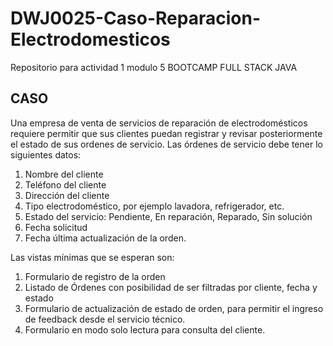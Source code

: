 # DWJ0025-Caso-Reparacion-Electrodomesticos
Repositorio para actividad 1 modulo 5 BOOTCAMP FULL STACK JAVA

## CASO

Una empresa de venta de servicios de reparación de electrodomésticos requiere permitir que sus
clientes puedan registrar y revisar posteriormente el estado de sus ordenes de servicio.
Las órdenes de servicio debe tener lo siguientes datos:
1. Nombre del cliente
2. Teléfono del cliente
3. Dirección del cliente
4. Tipo electrodoméstico, por ejemplo lavadora, refrigerador, etc.
5. Estado del servicio: Pendiente, En reparación, Reparado, Sin solución
6. Fecha solicitud
7. Fecha última actualización de la orden.

Las vistas mínimas que se esperan son:

1. Formulario de registro de la orden
2. Listado de Órdenes con posibilidad de ser filtradas por cliente, fecha y estado
3. Formulario de actualización de estado de orden, para permitir el ingreso de feedback desde
el servicio técnico.
4. Formulario en modo solo lectura para consulta del cliente.